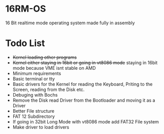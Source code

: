 # 16RM-OS
16 Bit realtime mode operating system made fully in assembly

# Todo List
- ~~Kernel loading other programs~~
- ~~Kernel either staying in 16bit or going in vt8086 mode~~ staying in 16bit mode because VME isnt stable on AMD
- Minimum requirements
- Basic terminal or tty
- Basic drivers for the Kernel for reading the Keyboard, Priting to the Screen, reading from the Disk etc.
- Debuging with Bochs
- Remove the Disk read Driver from the Bootloader and moving it as a Driver
- Better File structure
- FAT 12 Subdirectory
- If going in 32bit Long Mode with vt8086 mode add FAT32 File system
- Make driver to load drivers
